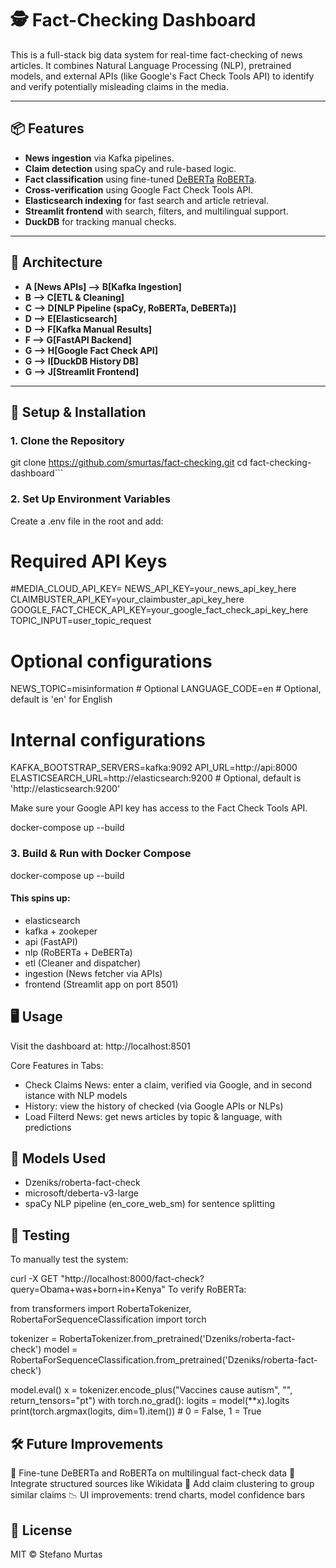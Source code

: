 
# 🕵️ Fact-Checking Dashboard

This is a full-stack big data system for real-time fact-checking of news articles. It combines Natural Language Processing (NLP), pretrained models, and external APIs (like Google's Fact Check Tools API) to identify and verify potentially misleading claims in the media.

---

## 📦 Features

- **News ingestion**  via Kafka pipelines.
- **Claim detection** using spaCy and rule-based logic.
- **Fact classification** using fine-tuned [DeBERTa](https://huggingface.co/microsoft/deberta-v3-large) [RoBERTa](https://huggingface.co/Dzeniks/roberta-fact-check).
- **Cross-verification** using Google Fact Check Tools API.
- **Elasticsearch indexing** for fast search and article retrieval.
- **Streamlit frontend** with search, filters, and multilingual support.
- **DuckDB** for tracking manual checks.

---

## 🧱 Architecture

- **A [News APIs] --> B[Kafka Ingestion]**
- **B --> C[ETL & Cleaning]**
- **C --> D[NLP Pipeline (spaCy, RoBERTa, DeBERTa)]**
- **D --> E[Elasticsearch]**
- **D --> F[Kafka Manual Results]**
- **F --> G[FastAPI Backend]**
- **G --> H[Google Fact Check API]**
- **G --> I[DuckDB History DB]**
- **G --> J[Streamlit Frontend]**

---

## 🚀 Setup & Installation

### 1. Clone the Repository

git clone https://github.com/smurtas/fact-checking.git 
cd fact-checking-dashboard```


### 2. Set Up Environment Variables
Create a .env file in the root and add:

# Required API Keys
#MEDIA_CLOUD_API_KEY=<apiKey>
NEWS_API_KEY=your_news_api_key_here
CLAIMBUSTER_API_KEY=your_claimbuster_api_key_here
GOOGLE_FACT_CHECK_API_KEY=your_google_fact_check_api_key_here
TOPIC_INPUT=user_topic_request

# Optional configurations
NEWS_TOPIC=misinformation  # Optional
LANGUAGE_CODE=en  # Optional, default is 'en' for English

# Internal configurations
KAFKA_BOOTSTRAP_SERVERS=kafka:9092
API_URL=http://api:8000
ELASTICSEARCH_URL=http://elasticsearch:9200  # Optional, default is 'http://elasticsearch:9200'

Make sure your Google API key has access to the Fact Check Tools API.

docker-compose up --build

### 3. Build & Run with Docker Compose

docker-compose up --build

#### This spins up:

- elasticsearch
- kafka + zookeper
- api (FastAPI)
- nlp (RoBERTa + DeBERTa)
- etl (Cleaner and dispatcher)
- ingestion (News fetcher via APIs)
- frontend (Streamlit app on port 8501)

## 🖥️ Usage
Visit the dashboard at:
http://localhost:8501

Core Features in Tabs:
- Check Claims News: enter a claim, verified via Google, and in second istance with NLP models
- History: view the history of checked (via Google APIs or NLPs)
- Load Filterd News: get news articles by topic & language, with predictions

## 🤖 Models Used
- Dzeniks/roberta-fact-check
- microsoft/deberta-v3-large
- spaCy NLP pipeline (en_core_web_sm) for sentence splitting


## 🧪 Testing
To manually test the system:

curl -X GET "http://localhost:8000/fact-check?query=Obama+was+born+in+Kenya"
To verify RoBERTa:

from transformers import RobertaTokenizer, RobertaForSequenceClassification
import torch

tokenizer = RobertaTokenizer.from_pretrained('Dzeniks/roberta-fact-check')
model = RobertaForSequenceClassification.from_pretrained('Dzeniks/roberta-fact-check')

model.eval()
x = tokenizer.encode_plus("Vaccines cause autism", "", return_tensors="pt")
with torch.no_grad():
    logits = model(**x).logits
print(torch.argmax(logits, dim=1).item())  # 0 = False, 1 = True

## 🛠️ Future Improvements

🧠 Fine-tune DeBERTa and RoBERTa on multilingual fact-check data
🔗 Integrate structured sources like Wikidata
🧩 Add claim clustering to group similar claims
📉 UI improvements: trend charts, model confidence bars

## 📄 License
MIT © Stefano Murtas